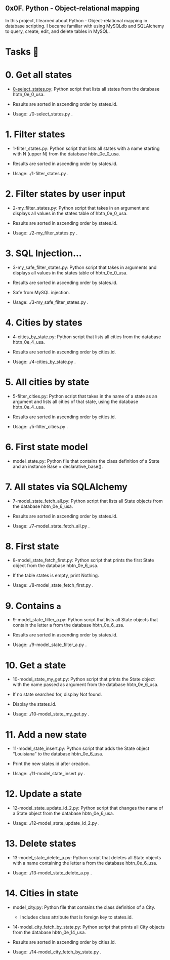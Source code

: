 ## 0x0F. Python - Object-relational mapping

In this project, I learned about Python - Object-relational mapping in database scripting. I became familiar with using MySQLdb and SQLAlchemy to query, create, edit, and delete tables in MySQL.

# Tasks 📃

# 0. Get all states

+ <u>[0-select_states.py](https://github.com)</u>: Python script that lists all states from the database hbtn_0e_0_usa.

+ Results are sorted in ascending order by states.id.

+ Usage: ./0-select_states.py <mysql username> <mysql password> <database name>.

# 1. Filter states

+ 1-filter_states.py: Python script that lists all states with a name starting with N (upper N) from the database hbtn_0e_0_usa.

+ Results are sorted in ascending order by states.id.

+ Usage: ./1-filter_states.py <mysql username> <mysql password> <database name>.

# 2. Filter states by user input

+ 2-my_filter_states.py: Python script that takes in an argument and displays all values in the states table of hbtn_0e_0_usa.

+ Results are sorted in ascending order by states.id.

+ Usage: ./2-my_filter_states.py <mysql username> <mysql password> <database name> <state name searched>.

# 3. SQL Injection...

+ 3-my_safe_filter_states.py: Python script that takes in arguments and displays all values in the states table of hbtn_0e_0_usa.

+ Results are sorted in ascending order by states.id.

+ Safe from MySQL injection.

+ Usage: ./3-my_safe_filter_states.py <mysql username> <mysql password> <database name> <state name searched>.

# 4. Cities by states

+ 4-cities_by_state.py: Python script that lists all cities from the database hbtn_0e_4_usa.

+ Results are sorted in ascending order by cities.id.

+ Usage: ./4-cities_by_state.py <mysql username> <mysql password> <database name>.

# 5. All cities by state

+ 5-filter_cities.py: Python script that takes in the name of a state as an argument and lists all cities of that state, using the database hbtn_0e_4_usa.

+ Results are sorted in ascending order by cities.id.

+ Usage: ./5-filter_cities.py <mysql username> <mysql password> <database name>.

# 6. First state model

+ model_state.py: Python file that contains the class definition of a State and an instance Base = declarative_base().

# 7. All states via SQLAlchemy

+ 7-model_state_fetch_all.py: Python script that lists all State objects from the database hbtn_0e_6_usa.

+ Results are sorted in ascending order by states.id.

+ Usage: ./7-model_state_fetch_all.py <mysql username> <mysql password> <database name>.

# 8. First state

+ 8-model_state_fetch_first.py: Python script that prints the first State object from the database hbtn_0e_6_usa.

+ If the table states is empty, print Nothing.

+ Usage: ./8-model_state_fetch_first.py <mysql username> <mysql password> <database name>.

# 9. Contains `a`

+ 9-model_state_filter_a.py: Python script that lists all State objects that contain the letter a from the database hbtn_0e_6_usa.

+ Results are sorted in ascending order by states.id.

+ Usage: ./9-model_state_filter_a.py <mysql username> <mysql password> <database name>.

# 10. Get a state

+ 10-model_state_my_get.py: Python script that prints the State object with the name passed as argument from the database hbtn_0e_6_usa.

+ If no state searched for, display Not found.

+ Display the states.id.

+ Usage: ./10-model_state_my_get.py <mysql username> <mysql password> <database name> <state name to search>.

# 11. Add a new state

+ 11-model_state_insert.py: Python script that adds the State object “Louisiana” to the database hbtn_0e_6_usa.

+ Print the new states.id after creation.

+ Usage: ./11-model_state_insert.py <mysql username> <mysql password> <database name>.

# 12. Update a state

+ 12-model_state_update_id_2.py: Python script that changes the name of a State object from the database hbtn_0e_6_usa.

+ Usage: ./12-model_state_update_id_2.py <mysql usernam> <mysql password> <database name>.

# 13. Delete states

+ 13-model_state_delete_a.py: Python script that deletes all State objects with a name containing the letter a from the database hbtn_0e_6_usa.

+ Usage: ./13-model_state_delete_a.py <mysql username> <mysql password> <database name>.

# 14. Cities in state

+ model_city.py: Python file that contains the class definition of a City.

  + Includes class attribute that is foreign key to states.id.


+ 14-model_city_fetch_by_state.py: Python script that prints all City objects from the database hbtn_0e_14_usa.

* Results are sorted in ascending order by cities.id.

* Usage: ./14-model_city_fetch_by_state.py <mysql username> <mysql password> <database name>.
